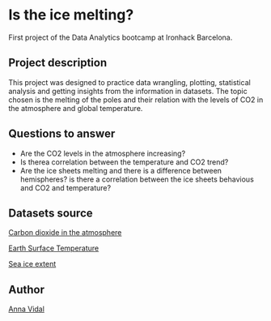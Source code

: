 # Is the ice melting?
  
First project of the Data Analytics bootcamp at Ironhack Barcelona.
  
## Project description
   
This project was designed to practice data wrangling, plotting, statistical analysis and getting insights from the information in  datasets. The topic chosen is the melting of the poles and their relation with the levels of CO2 in the atmosphere and global temperature.
  
## Questions to answer

* Are the CO2 levels in the atmosphere increasing?
* Is therea correlation between the temperature and CO2 trend?
* Are the ice sheets melting and there is a difference between hemispheres? is there a correlation between the ice sheets behavious and CO2 and temperature?
  
## Datasets source
  
[Carbon dioxide in the atmosphere](https://www.kaggle.com/ucsandiego/carbon-dioxide)
  
[Earth Surface Temperature](https://www.kaggle.com/berkeleyearth/climate-change-earth-surface-temperature-data#GlobalTemperatures.csv)
      
[Sea ice extent](https://www.kaggle.com/nsidcorg/daily-sea-ice-extent-data)
    
## Author
  
[Anna Vidal](https://github.com/annaviper)